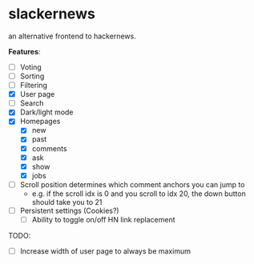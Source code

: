 # slackernews

an alternative frontend to hackernews.

**Features**:

- [ ] Voting
- [ ] Sorting
- [ ] Filtering
- [x] User page
- [ ] Search
- [x] Dark/light mode
- [x] Homepages 
   - [x] new 
   - [x] past 
   - [x] comments 
   - [x] ask 
   - [x] show 
   - [x] jobs
- [ ] Scroll position determines which comment anchors you can jump to
   - e.g. if the scroll idx is 0 and you scroll to idx 20, the down button should take you to 21
- [ ] Persistent settings (Cookies?)
    - [ ] Ability to toggle on/off HN link replacement

TODO:

- [ ] Increase width of user page to always be maximum
